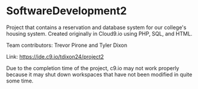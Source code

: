 # SoftwareDevelopment2
Project that contains a reservation and database system for our college's housing system. Created originally in Cloud9.io using PHP, SQL, and HTML.

Team contributors: Trevor Pirone and Tyler Dixon

Link: https://ide.c9.io/tdixon24/project2

Due to the completion time of the project, c9.io may not work properly because it may shut down workspaces that have not been modified in quite some time.
